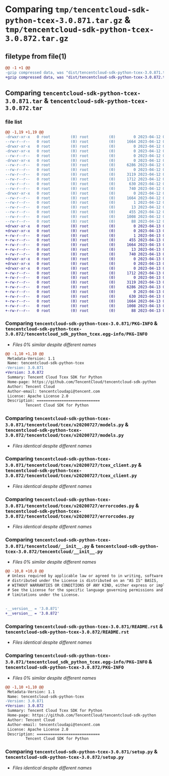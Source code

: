 # Comparing `tmp/tencentcloud-sdk-python-tcex-3.0.871.tar.gz` & `tmp/tencentcloud-sdk-python-tcex-3.0.872.tar.gz`

## filetype from file(1)

```diff
@@ -1 +1 @@
-gzip compressed data, was "dist/tencentcloud-sdk-python-tcex-3.0.871.tar", last modified: Wed Apr 12 00:42:04 2023, max compression
+gzip compressed data, was "dist/tencentcloud-sdk-python-tcex-3.0.872.tar", last modified: Thu Apr 13 00:58:32 2023, max compression
```

## Comparing `tencentcloud-sdk-python-tcex-3.0.871.tar` & `tencentcloud-sdk-python-tcex-3.0.872.tar`

### file list

```diff
@@ -1,19 +1,19 @@
-drwxr-xr-x   0 root         (0) root         (0)        0 2023-04-12 00:42:04.000000 tencentcloud-sdk-python-tcex-3.0.871/
--rw-r--r--   0 root         (0) root         (0)     1664 2023-04-12 00:42:04.000000 tencentcloud-sdk-python-tcex-3.0.871/PKG-INFO
-drwxr-xr-x   0 root         (0) root         (0)        0 2023-04-12 00:42:04.000000 tencentcloud-sdk-python-tcex-3.0.871/tencentcloud/
-drwxr-xr-x   0 root         (0) root         (0)        0 2023-04-12 00:42:04.000000 tencentcloud-sdk-python-tcex-3.0.871/tencentcloud/tcex/
--rw-r--r--   0 root         (0) root         (0)        0 2023-04-12 00:42:04.000000 tencentcloud-sdk-python-tcex-3.0.871/tencentcloud/tcex/__init__.py
-drwxr-xr-x   0 root         (0) root         (0)        0 2023-04-12 00:42:04.000000 tencentcloud-sdk-python-tcex-3.0.871/tencentcloud/tcex/v20200727/
--rw-r--r--   0 root         (0) root         (0)     6286 2023-04-12 00:42:04.000000 tencentcloud-sdk-python-tcex-3.0.871/tencentcloud/tcex/v20200727/models.py
--rw-r--r--   0 root         (0) root         (0)        0 2023-04-12 00:42:04.000000 tencentcloud-sdk-python-tcex-3.0.871/tencentcloud/tcex/v20200727/__init__.py
--rw-r--r--   0 root         (0) root         (0)     3119 2023-04-12 00:42:04.000000 tencentcloud-sdk-python-tcex-3.0.871/tencentcloud/tcex/v20200727/tcex_client.py
--rw-r--r--   0 root         (0) root         (0)     1712 2023-04-12 00:42:04.000000 tencentcloud-sdk-python-tcex-3.0.871/tencentcloud/tcex/v20200727/errorcodes.py
--rw-r--r--   0 root         (0) root         (0)      630 2023-04-12 00:42:04.000000 tencentcloud-sdk-python-tcex-3.0.871/tencentcloud/__init__.py
--rw-r--r--   0 root         (0) root         (0)      740 2023-04-12 00:42:04.000000 tencentcloud-sdk-python-tcex-3.0.871/README.rst
-drwxr-xr-x   0 root         (0) root         (0)        0 2023-04-12 00:42:04.000000 tencentcloud-sdk-python-tcex-3.0.871/tencentcloud_sdk_python_tcex.egg-info/
--rw-r--r--   0 root         (0) root         (0)     1664 2023-04-12 00:42:04.000000 tencentcloud-sdk-python-tcex-3.0.871/tencentcloud_sdk_python_tcex.egg-info/PKG-INFO
--rw-r--r--   0 root         (0) root         (0)        1 2023-04-12 00:42:04.000000 tencentcloud-sdk-python-tcex-3.0.871/tencentcloud_sdk_python_tcex.egg-info/dependency_links.txt
--rw-r--r--   0 root         (0) root         (0)       13 2023-04-12 00:42:04.000000 tencentcloud-sdk-python-tcex-3.0.871/tencentcloud_sdk_python_tcex.egg-info/top_level.txt
--rw-r--r--   0 root         (0) root         (0)      455 2023-04-12 00:42:04.000000 tencentcloud-sdk-python-tcex-3.0.871/tencentcloud_sdk_python_tcex.egg-info/SOURCES.txt
--rw-r--r--   0 root         (0) root         (0)     1008 2023-04-12 00:42:04.000000 tencentcloud-sdk-python-tcex-3.0.871/setup.py
--rw-r--r--   0 root         (0) root         (0)       88 2023-04-12 00:42:04.000000 tencentcloud-sdk-python-tcex-3.0.871/setup.cfg
+drwxr-xr-x   0 root         (0) root         (0)        0 2023-04-13 00:58:32.000000 tencentcloud-sdk-python-tcex-3.0.872/
+drwxr-xr-x   0 root         (0) root         (0)        0 2023-04-13 00:58:32.000000 tencentcloud-sdk-python-tcex-3.0.872/tencentcloud_sdk_python_tcex.egg-info/
+-rw-r--r--   0 root         (0) root         (0)        1 2023-04-13 00:58:32.000000 tencentcloud-sdk-python-tcex-3.0.872/tencentcloud_sdk_python_tcex.egg-info/dependency_links.txt
+-rw-r--r--   0 root         (0) root         (0)      455 2023-04-13 00:58:32.000000 tencentcloud-sdk-python-tcex-3.0.872/tencentcloud_sdk_python_tcex.egg-info/SOURCES.txt
+-rw-r--r--   0 root         (0) root         (0)     1664 2023-04-13 00:58:32.000000 tencentcloud-sdk-python-tcex-3.0.872/tencentcloud_sdk_python_tcex.egg-info/PKG-INFO
+-rw-r--r--   0 root         (0) root         (0)       13 2023-04-13 00:58:32.000000 tencentcloud-sdk-python-tcex-3.0.872/tencentcloud_sdk_python_tcex.egg-info/top_level.txt
+-rw-r--r--   0 root         (0) root         (0)      740 2023-04-13 00:58:32.000000 tencentcloud-sdk-python-tcex-3.0.872/README.rst
+drwxr-xr-x   0 root         (0) root         (0)        0 2023-04-13 00:58:32.000000 tencentcloud-sdk-python-tcex-3.0.872/tencentcloud/
+drwxr-xr-x   0 root         (0) root         (0)        0 2023-04-13 00:58:32.000000 tencentcloud-sdk-python-tcex-3.0.872/tencentcloud/tcex/
+drwxr-xr-x   0 root         (0) root         (0)        0 2023-04-13 00:58:32.000000 tencentcloud-sdk-python-tcex-3.0.872/tencentcloud/tcex/v20200727/
+-rw-r--r--   0 root         (0) root         (0)     1712 2023-04-13 00:58:32.000000 tencentcloud-sdk-python-tcex-3.0.872/tencentcloud/tcex/v20200727/errorcodes.py
+-rw-r--r--   0 root         (0) root         (0)        0 2023-04-13 00:58:32.000000 tencentcloud-sdk-python-tcex-3.0.872/tencentcloud/tcex/v20200727/__init__.py
+-rw-r--r--   0 root         (0) root         (0)     3119 2023-04-13 00:58:32.000000 tencentcloud-sdk-python-tcex-3.0.872/tencentcloud/tcex/v20200727/tcex_client.py
+-rw-r--r--   0 root         (0) root         (0)     6286 2023-04-13 00:58:32.000000 tencentcloud-sdk-python-tcex-3.0.872/tencentcloud/tcex/v20200727/models.py
+-rw-r--r--   0 root         (0) root         (0)        0 2023-04-13 00:58:32.000000 tencentcloud-sdk-python-tcex-3.0.872/tencentcloud/tcex/__init__.py
+-rw-r--r--   0 root         (0) root         (0)      630 2023-04-13 00:58:32.000000 tencentcloud-sdk-python-tcex-3.0.872/tencentcloud/__init__.py
+-rw-r--r--   0 root         (0) root         (0)     1664 2023-04-13 00:58:32.000000 tencentcloud-sdk-python-tcex-3.0.872/PKG-INFO
+-rw-r--r--   0 root         (0) root         (0)     1008 2023-04-13 00:58:32.000000 tencentcloud-sdk-python-tcex-3.0.872/setup.py
+-rw-r--r--   0 root         (0) root         (0)       88 2023-04-13 00:58:32.000000 tencentcloud-sdk-python-tcex-3.0.872/setup.cfg
```

### Comparing `tencentcloud-sdk-python-tcex-3.0.871/PKG-INFO` & `tencentcloud-sdk-python-tcex-3.0.872/tencentcloud_sdk_python_tcex.egg-info/PKG-INFO`

 * *Files 0% similar despite different names*

```diff
@@ -1,10 +1,10 @@
 Metadata-Version: 1.1
 Name: tencentcloud-sdk-python-tcex
-Version: 3.0.871
+Version: 3.0.872
 Summary: Tencent Cloud Tcex SDK for Python
 Home-page: https://github.com/TencentCloud/tencentcloud-sdk-python
 Author: Tencent Cloud
 Author-email: tencentcloudapi@tencent.com
 License: Apache License 2.0
 Description: ============================
         Tencent Cloud SDK for Python
```

### Comparing `tencentcloud-sdk-python-tcex-3.0.871/tencentcloud/tcex/v20200727/models.py` & `tencentcloud-sdk-python-tcex-3.0.872/tencentcloud/tcex/v20200727/models.py`

 * *Files identical despite different names*

### Comparing `tencentcloud-sdk-python-tcex-3.0.871/tencentcloud/tcex/v20200727/tcex_client.py` & `tencentcloud-sdk-python-tcex-3.0.872/tencentcloud/tcex/v20200727/tcex_client.py`

 * *Files identical despite different names*

### Comparing `tencentcloud-sdk-python-tcex-3.0.871/tencentcloud/tcex/v20200727/errorcodes.py` & `tencentcloud-sdk-python-tcex-3.0.872/tencentcloud/tcex/v20200727/errorcodes.py`

 * *Files identical despite different names*

### Comparing `tencentcloud-sdk-python-tcex-3.0.871/tencentcloud/__init__.py` & `tencentcloud-sdk-python-tcex-3.0.872/tencentcloud/__init__.py`

 * *Files 0% similar despite different names*

```diff
@@ -10,8 +10,8 @@
 # Unless required by applicable law or agreed to in writing, software
 # distributed under the License is distributed on an "AS IS" BASIS,
 # WITHOUT WARRANTIES OR CONDITIONS OF ANY KIND, either express or implied.
 # See the License for the specific language governing permissions and
 # limitations under the License.
 
 
-__version__ = '3.0.871'
+__version__ = '3.0.872'
```

### Comparing `tencentcloud-sdk-python-tcex-3.0.871/README.rst` & `tencentcloud-sdk-python-tcex-3.0.872/README.rst`

 * *Files identical despite different names*

### Comparing `tencentcloud-sdk-python-tcex-3.0.871/tencentcloud_sdk_python_tcex.egg-info/PKG-INFO` & `tencentcloud-sdk-python-tcex-3.0.872/PKG-INFO`

 * *Files 0% similar despite different names*

```diff
@@ -1,10 +1,10 @@
 Metadata-Version: 1.1
 Name: tencentcloud-sdk-python-tcex
-Version: 3.0.871
+Version: 3.0.872
 Summary: Tencent Cloud Tcex SDK for Python
 Home-page: https://github.com/TencentCloud/tencentcloud-sdk-python
 Author: Tencent Cloud
 Author-email: tencentcloudapi@tencent.com
 License: Apache License 2.0
 Description: ============================
         Tencent Cloud SDK for Python
```

### Comparing `tencentcloud-sdk-python-tcex-3.0.871/setup.py` & `tencentcloud-sdk-python-tcex-3.0.872/setup.py`

 * *Files identical despite different names*

